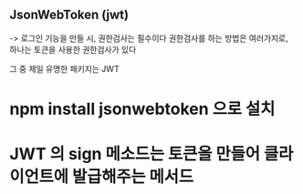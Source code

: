 ## JsonWebToken (jwt)

-> 로그인 기능을 만들 시, 권한검사는 필수이다
권한검사를 하는 방법은 여러가지로, 하나는 토큰을 사용한 권한검사가 있다

그 중 제일 유명한 패키지는 JWT 
# npm install jsonwebtoken 으로 설치
# JWT 의 sign 메소드는 토큰을 만들어 클라이언트에 발급해주는 메서드

